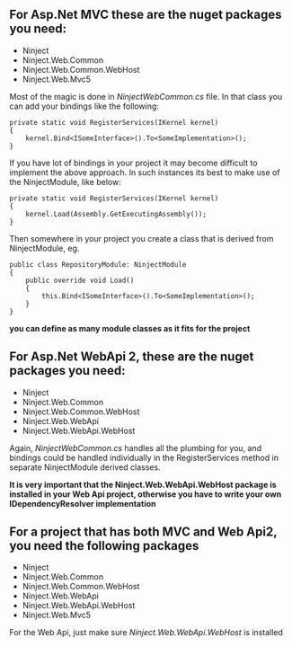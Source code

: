 ## For Asp.Net MVC these are the nuget packages you need:
* Ninject
* Ninject.Web.Common
* Ninject.Web.Common.WebHost
* Ninject.Web.Mvc5

Most of the magic is done in _NinjectWebCommon.cs_ file. In that class you can add your bindings like the following:
```
private static void RegisterServices(IKernel kernel)
{
    kernel.Bind<ISomeInterface>().To<SomeImplementation>();
}
```

If you have lot of bindings in your project it may become difficult to implement the above approach. In such instances its best to make use of the NinjectModule, like below:

```
private static void RegisterServices(IKernel kernel)
{
    kernel.Load(Assembly.GetExecutingAssembly());
}
```

Then somewhere in your project you create a class that is derived from NinjectModule, eg.

```
public class RepositoryModule: NinjectModule
{
    public override void Load()
    {
        this.Bind<ISomeInterface>().To<SomeImplementation>();
    }
}
```

__you can define as many module classes as it fits for the project__

## For Asp.Net WebApi 2, these are the nuget packages you need:
* Ninject
* Ninject.Web.Common
* Ninject.Web.Common.WebHost
* Ninject.Web.WebApi
* Ninject.Web.WebApi.WebHost

Again, _NinjectWebCommon.cs_ handles all the plumbing for you, and bindings could be handled individually in the RegisterServices method in separate NinjectModule derived classes.

__It is very important that the Ninject.Web.WebApi.WebHost package is installed in your Web Api project, otherwise you have to write your own IDependencyResolver implementation__

## For a project that has both MVC and Web Api2, you need the following packages
* Ninject
* Ninject.Web.Common
* Ninject.Web.Common.WebHost
* Ninject.Web.WebApi
* Ninject.Web.WebApi.WebHost
* Ninject.Web.Mvc5

For the Web Api, just make sure _Ninject.Web.WebApi.WebHost_ is installed



